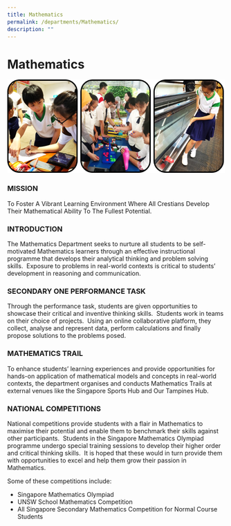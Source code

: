 ```yaml
---
title: Mathematics
permalink: /departments/Mathematics/
description: ""
---
```

<h1>Mathematics</h1>

<div><img src="/images/Picture All 3.png" /></div>
<h3>MISSION</h3>

<p>To Foster A Vibrant Learning Environment Where All Crestians Develop Their Mathematical Ability To The Fullest Potential.</p>

<h3>INTRODUCTION</h3>

<p>The Mathematics Department seeks to nurture all students to be self-motivated Mathematics learners through an effective instructional programme that develops their analytical thinking and problem solving skills.  Exposure to problems in real-world contexts is critical to students’ development in reasoning and communication.</p>

<h3>SECONDARY ONE PERFORMANCE TASK</h3>

<p>Through the performance task, students are given opportunities to showcase their critical and inventive thinking skills.  Students work in teams on their choice of projects.  Using an online collaborative platform, they collect, analyse and represent data, perform calculations and finally propose solutions to the problems posed.</p>

<h3>MATHEMATICS TRAIL</h3>

<p>To enhance students’ learning experiences and provide opportunities for hands-on application of mathematical models and concepts in real-world contexts, the department organises and conducts Mathematics Trails at external venues like the Singapore Sports Hub and Our Tampines Hub.</p>

<h3>NATIONAL COMPETITIONS</h3>

<p>National competitions provide students with a flair in Mathematics to maximise their potential and enable them to benchmark their skills against other participants.  Students in the Singapore Mathematics Olympiad programme undergo special training sessions to develop their higher order and critical thinking skills.  It is hoped that these would in turn provide them with opportunities to excel and help them grow their passion in Mathematics.</p>

<p>Some of these competitions include:
<ul>
<li>Singapore Mathematics Olympiad</li>
<li>UNSW School Mathematics Competition</li>
<li>All Singapore Secondary Mathematics Competition for Normal Course Students</li></ul></p>